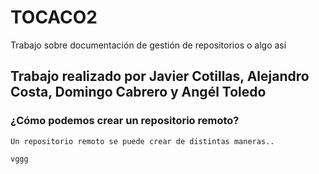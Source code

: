 # TOCACO2
Trabajo sobre documentación de gestión de repositorios o algo así

## Trabajo realizado por Javier Cotillas, Alejandro Costa, Domingo Cabrero y Angél Toledo

### ¿Cómo podemos crear un repositorio remoto?
    Un repositorio remoto se puede crear de distintas maneras..

    vggg
